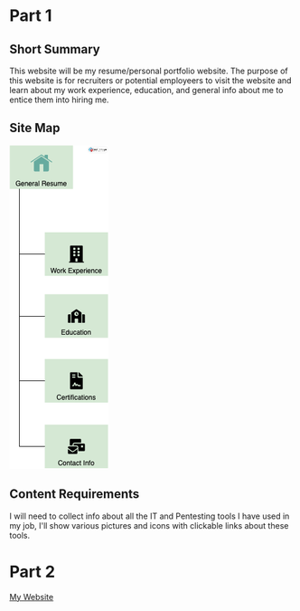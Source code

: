 # Part 1
## Short Summary
This website will be my resume/personal portfolio website. The purpose of this website 
is for recruiters or potential employeers to visit the website and learn about 
my work experience, education, and general info about me to entice them into 
hiring me. 
## Site Map
![Website diagram](<Simple Website Sitemap.png>)
## Content Requirements
I will need to collect info about all the IT and Pentesting tools I have used 
in my job, I'll show various pictures and icons with clickable links about 
these tools. 

# Part 2
[My Website](https://melodic-faloodeh-d816f5.netlify.app/)